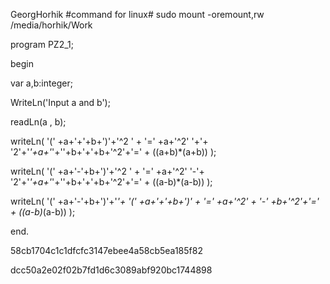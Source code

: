 GeorgHorhik
#command for linux#
    sudo mount -oremount,rw /media/horhik/Work





program PZ2_1;

  begin
  
  var a,b:integer;
  
  WriteLn('Input a and b');
  
  readLn(a , b);
  
  writeLn( '(' +a+'+'+b+')'+'^2 ' + '=' +a+'^2' '+'+ '2'+'*'+a+'*'+''+b+'+'+b+'^2'+'=' + ((a+b)*(a+b)) );
  
  writeLn( '(' +a+'-'+b+')'+'^2 ' + '=' +a+'^2' '-'+ '2'+'*'+a+'*'+''+b+'+'+b+'^2'+'=' + ((a-b)*(a-b)) );
  
  writeLn( '(' +a+'-'+b+')'+'*'+ '(' +a+'+'+b+')' + '=' +a+'^2' + '-' +b+'^2'+'=' + ((a-b)*(a-b)) );
  
  end.




58cb1704c1c1dfcfc3147ebee4a58cb5ea185f82


dcc50a2e02f02b7fd1d6c3089abf920bc1744898
